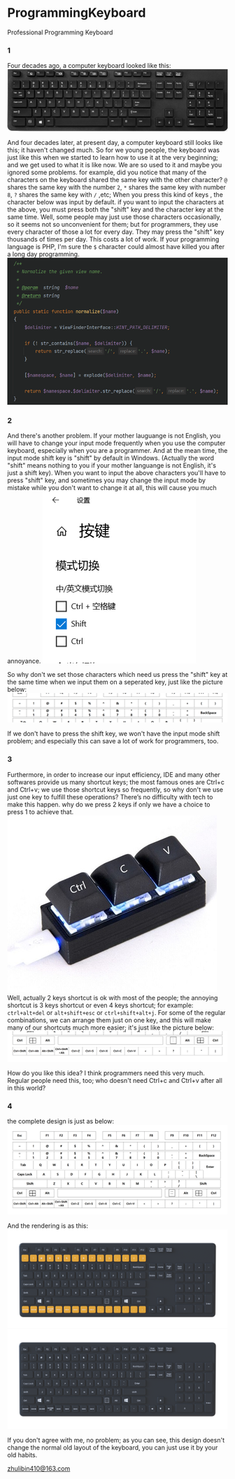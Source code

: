 # ProgrammingKeyboard
Professional Programming Keyboard

### 1
Four decades ago, a computer keyboard looked like this:
![computer keyboard](https://raw.githubusercontent.com/Libin410/ProgrammingKeyboard/main/images/appearance_of_typical_keyboard.jpeg "appearance of typical keyboard")

And four decades later, at present day, a computer keyboard still looks like this; it haven't changed much.
So for we young people, the keyboard was just like this when we started to learn how to use it at the very beginning; and we get used to what it is like now.
We are so used to it and maybe you ignored some problems. for example, did you notice that many of the characters on the keyboard shared the same key with the other character? 
`@` shares the same key with the number `2`, `*` shares the same key with number `8`, `?` shares the same key with `/` ,etc; When you press this kind of keys , the character below was input by default. if you want to input the characters at the above, you must press both the "shift" key and the character key at the same time. 
Well, some people may just use those characters occasionally, so it seems not so unconvenient for them; but for programmers, they use every character of those a lot for every day. They may press the "shift" key thousands of times per day. This costs a lot of work.
If your programming language is PHP, I'm sure the `$` character could almost have killed you after a long day programming. 
![php programming](https://raw.githubusercontent.com/Libin410/ProgrammingKeyboard/main/images/php_codes.png "php codes")

### 2
And there's another problem. If your mother lauguange is not English, you will have to change your input mode frequently when you use the computer keyboard, especially when you are a programmer. And at the mean time, the input mode shift key is "shift" by default in Windows. (Actually the word "shift" means nothing to you if your mother languange is not English, it's just a shift key). When you want to input the above characters you'll have to press "shift" key, and sometimes you may change the input mode by mistake while you don't want to change it at all, this will cause you much annoyance.
![shift mode](https://raw.githubusercontent.com/Libin410/ProgrammingKeyboard/main/images/input_mode_shift.png "shift mode")

So why don't we set those characters which need us press the "shift" key at the same time when we input them on a seperated key, just like the picture below:
![above characters](https://raw.githubusercontent.com/Libin410/ProgrammingKeyboard/main/design/characters_above.png "above characters")

If we don't have to press the shift key, we won't have the input mode shift problem; and especially this can save a lot of work for programmers, too.


### 3
Furthermore, in order to increase our input efficiency, IDE and many other softwares provide us many shortcut keys; the most famous ones are Ctrl+c and Ctrl+v; we use those shortcut keys so frequently, so why don't we use just one key to fulfill these operations? There’s no difficulty with tech to make this happen. why do we press 2 keys if only we have a choice to press 1 to achieve that.
![ctrl c v](https://raw.githubusercontent.com/Libin410/ProgrammingKeyboard/main/images/ctrl_c_v.jpg "ctrl c v")
Well, actually 2 keys shortcut is ok with most of the people; the annoying shortcut is 3 keys shortcut or even 4 keys shortcut; for example: `ctrl+alt+del` or `alt+shift+esc` or `ctrl+shift+alt+j`. 
For some of the regular combinations, we can arrange them just on one key, and this will make many of our shortcuts much more easier; it's just like the picture below:
![shortcut combinations](https://raw.githubusercontent.com/Libin410/ProgrammingKeyboard/main/design/regular_shortcut_combination.png "shortcut combinations")

How do you like this idea?
I think programmers need this very much.
Regular people need this, too; who doesn't need Ctrl+c and Ctrl+v after all in this world?


### 4
the complete design is just as below:
![keyboard layout](https://raw.githubusercontent.com/Libin410/ProgrammingKeyboard/main/design/draft_design.png "keyboard layout")

And the rendering is as this:
![typical orange style](https://raw.githubusercontent.com/Libin410/ProgrammingKeyboard/main/design/typical_orange.png "typical orange")
![classic black style](https://raw.githubusercontent.com/Libin410/ProgrammingKeyboard/main/design/classic_black.png "classic black")

If you don't agree with me, no problem; as you can see, this design doesn't change the normal old layout of the keyboard, you can just use it by your old habits. 


zhulibin410@163.com